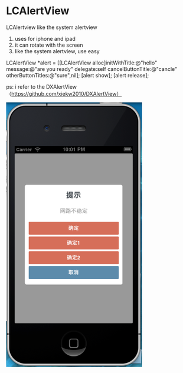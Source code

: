 LCAlertView
===========

LCAlertview like the system alertview

1. uses for iphone and ipad
2. it can rotate with the screen
3. like the system alertview, use easy

 LCAlertView *alert = [[LCAlertView alloc]initWithTitle:@"hello" 
                                          message:@"are you ready" 
                                          delegate:self 
                                          cancelButtonTitle:@"cancle" 
                                          otherButtonTitles:@"sure",nil];
 [alert show];
 [alert release];

ps: i refer to the DXAlertView（https://github.com/xiekw2010/DXAlertView）

![hori](https://github.com/dudongdaoqi/LCAlertView/blob/master/image.png)
